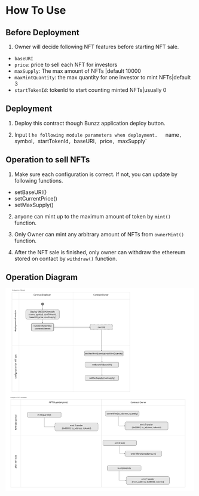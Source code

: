 # How To Use

## Before Deployment

1. Owner will decide following NFT features before starting NFT sale.

- `baseURI`
- `price`: price to sell each NFT for investors
- `maxSupply`: The max amount of NFTs |default 10000
- `maxMintQuantity`: the max quantity for one investor to mint NFTs|default 3
- `startTokenId`: tokenId to start counting minted NFTs|usually 0

## Deployment

1. Deploy this contract though Bunzz application deploy button.

2. Input t `he following module parameters when deployment.  
`name`, `symbol`, `startTokenId`, `baseURI`, `price`, `maxSupply`


## Operation to sell NFTs
1. Make sure each configuration is correct. If not, you can update by following functions.
- setBaseURI()
- setCurrentPrice()
- setMaxSupply()

2. anyone can mint up to the maximum amount of token by `mint()` function.

3. Only Owner can mint any arbitrary amount of NFTs from `ownerMint()` function.

4. After the NFT sale is finished, only owner can withdraw the ethereum stored on contact by `withdraw()` function.


## Operation Diagram

![ERC721AOwnable-Diagram](./image/ERC721AOwnable-Diagram1.jpg)